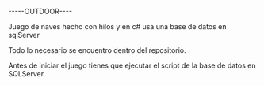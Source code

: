 -----OUTDOOR----

Juego de naves hecho con hilos y en c#
usa una base de datos en sqlServer

Todo lo necesario se encuentro dentro del repositorio.

Antes de iniciar el juego tienes que ejecutar el script de la base de datos en SQLServer
